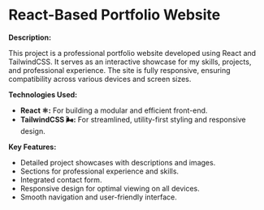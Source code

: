 # React-Based Portfolio Website

**Description:**  <br>

This project is a professional portfolio website developed using React and TailwindCSS. It serves as an interactive showcase for my skills, projects, and professional experience. The site is fully responsive, ensuring compatibility across various devices and screen sizes.

**Technologies Used:**
- **React ⚛️:** For building a modular and efficient front-end.
- **TailwindCSS 🌬️:** For streamlined, utility-first styling and responsive design.

**Key Features:**
- Detailed project showcases with descriptions and images.
- Sections for professional experience and skills.
- Integrated contact form.
- Responsive design for optimal viewing on all devices.
- Smooth navigation and user-friendly interface.
